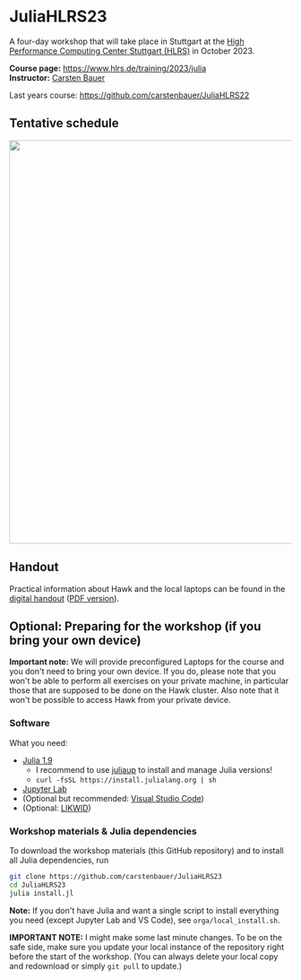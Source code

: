 # JuliaHLRS23

A four-day workshop that will take place in Stuttgart at the [High Performance Computing Center Stuttgart (HLRS)](https://www.hlrs.de/) in October 2023.

**Course page:** https://www.hlrs.de/training/2023/julia   
**Instructor:** [Carsten Bauer](https://www.carstenbauer.eu)

Last years course: https://github.com/carstenbauer/JuliaHLRS22

<!-- <div style="float: left">
 <a href="https://www.hlrs.de/"><img src="https://user-images.githubusercontent.com/187980/190168233-6f96774f-ed0a-44cc-b1b5-3ba0b75d39f8.svg" height=100px></a>
 &nbsp; &nbsp; &nbsp; &nbsp; &nbsp; &nbsp;
 <a href="https://pc2.uni-paderborn.de/"><img src="https://user-images.githubusercontent.com/187980/190167755-ead6173d-fb87-40da-ae0f-f0c99e72c22b.png" height=100px></a>
 &nbsp; &nbsp; &nbsp; &nbsp; &nbsp; &nbsp;
 <a href="https://www.nhr-verein.de/"><img src="https://user-images.githubusercontent.com/187980/190169322-89560987-69cf-4c6f-9236-993704461763.svg" height=100px></a>
</div> -->


## Tentative schedule

<a href="https://github.com/carstenbauer/JuliaHLRS23/raw/main/orga/schedule/schedule.pdf"><img src="https://github.com/carstenbauer/JuliaHLRS23/raw/main/orga/schedule/schedule.png" width=720px></a>

## Handout

Practical information about Hawk and the local laptops can be found in the [digital handout](https://github.com/carstenbauer/JuliaHLRS23/blob/main/orga/handout/handout.md) ([PDF version](https://github.com/carstenbauer/JuliaHLRS23/blob/main/orga/handout/handout.pdf)).

## Optional: Preparing for the workshop (if you bring your own device)

**Important note:** We will provide preconfigured Laptops for the course and you don't need to bring your own device. If you do, please note that you won't be able to perform all exercises on your private machine, in particular those that are supposed to be done on the Hawk cluster. Also note that it won't be possible to access Hawk from your private device.

### Software

What you need:
  * [Julia 1.9](https://julialang.org/)
    * I recommend to use [juliaup](https://github.com/JuliaLang/juliaup) to install and manage Julia versions!
    * `curl -fsSL https://install.julialang.org | sh`
  * [Jupyter Lab](https://jupyter.org/)
  * (Optional but recommended: [Visual Studio Code](https://code.visualstudio.com/))
  * (Optional: [LIKWID](https://github.com/RRZE-HPC/likwid))

### Workshop materials & Julia dependencies

To download the workshop materials (this GitHub repository) and to install all Julia dependencies, run

```bash
git clone https://github.com/carstenbauer/JuliaHLRS23
cd JuliaHLRS23
julia install.jl
```

**Note:** If you don't have Julia and want a single script to install everything you need (except Jupyter Lab and VS Code), see `orga/local_install.sh`.

**IMPORTANT NOTE:** I might make some last minute changes. To be on the safe side, make sure you update your local instance of the repository right before the start of the workshop. (You can always delete your local copy and redownload or simply `git pull` to update.)


<!-- ## Static HTML

In case you don't have Jupyter and just want to follow along: The folder [`HTML/`](https://github.com/carstenbauer/JuliaHLRS23/tree/main/HTML) contains all the main content (jupyter notebooks) in static HTML format. -->
